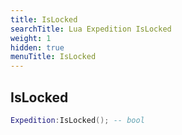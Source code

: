 ```yaml
---
title: IsLocked
searchTitle: Lua Expedition IsLocked
weight: 1
hidden: true
menuTitle: IsLocked
---
```

## IsLocked
```lua
Expedition:IsLocked(); -- bool
```